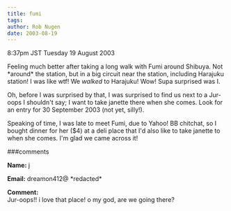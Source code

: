 ```yaml
---
title: fumi
tags: 
author: Rob Nugen
date: 2003-08-19
---
```


<p class=date>8:37pm JST Tuesday 19 August 2003</p>

<p>Feeling much better after taking a long walk with Fumi around
Shibuya.  Not *around* the station, but in a big circuit near the
station, including Harajuku station!  I was like wtf!  We
<em>walked</em> to Harajuku!  Wow!  Supa surprised was I.</p>

<p>Oh, before I was surprised by that, I was surprised to find us next
to a Jur-oops I shouldn't say; I want to take janette there when she
comes.  Look for an entry for 30 September 2003 (not yet, silly!).</p>

<p>Speaking of time, I was late to meet Fumi, due to Yahoo! BB
chitchat, so I bought dinner for her ($4) at a deli place that I'd
also like to take janette to when she comes.  I'm glad we came across
it!</p>

###comments

<p><b>Name:</b> j

<p><b>Email:</b> dreamon412@ *redacted*

<p><b>Comment:</b>
<br>Jur-oops!! i love that place! o my god, are we going there? 

